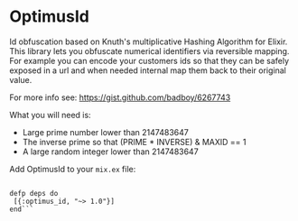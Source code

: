 # OptimusId

Id obfuscation based on Knuth's multiplicative Hashing Algorithm for Elixir. This library lets you obfuscate numerical identifiers via reversible mapping. For example you can encode  your customers ids so that they can be safely exposed in a url and when needed internal map them back to their original value.

For more info see: https://gist.github.com/badboy/6267743

What you will need is:

 * Large prime number lower than 2147483647
 * The inverse prime so that (PRIME * INVERSE) & MAXID == 1
 * A large random integer lower than 2147483647
 
 
 Add OptimusId to your `mix.ex` file: 
 
 ```Add Hashids as a dependency to your Mix project:

defp deps do
  [{:optimus_id, "~> 1.0"}]
end```
 
 
 
